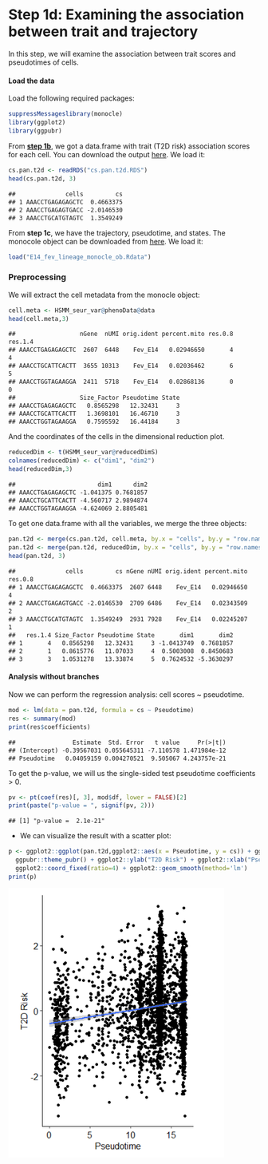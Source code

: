Step 1d: Examining the association between trait and trajectory
================

In this step, we will examine the association between trait scores and
pseudotimes of cells.

#### Load the data

Load the following required packages:

``` r
suppressMessageslibrary(monocle)
library(ggplot2)
library(ggpubr)
```

From
[**step 1b**](https://github.com/ElkonLab/scGWAS/blob/master/vignettes/1d.md),
we got a data.frame with trait (T2D risk) association scores for each
cell. You can download the output
[here](https://github.com/ElkonLab/scGWAS/blob/master/data/rds/cs.pan.t2d.RDS).
We load it:

``` r
cs.pan.t2d <- readRDS("cs.pan.t2d.RDS")
head(cs.pan.t2d, 3)
```

    ##              cells         cs
    ## 1 AAACCTGAGAGAGCTC  0.4663375
    ## 2 AAACCTGAGAGTGACC -2.0146530
    ## 3 AAACCTGCATGTAGTC  1.3549249

From **step 1c**, we have the trajectory, pseudotime, and states. The
monocole object can be downloaded from
[here](https://figshare.com/articles/dataset/Monocle_Objects_-_V2_Dataset/6783554?backTo=/collections/Lineage_dynamics_of_murine_pancreatic_development_at_single-cell_resolution/4158458).
We load it:

``` r
load("E14_fev_lineage_monocle_ob.Rdata")
```

### Preprocessing

We will extract the cell metadata from the monocle object:

``` r
cell.meta <- HSMM_seur_var@phenoData@data
head(cell.meta,3)
```

    ##                  nGene  nUMI orig.ident percent.mito res.0.8 res.1.4
    ## AAACCTGAGAGAGCTC  2607  6448    Fev_E14   0.02946650       4       4
    ## AAACCTGCATTCACTT  3655 10313    Fev_E14   0.02036462       6       5
    ## AAACCTGGTAGAAGGA  2411  5718    Fev_E14   0.02868136       0       0
    ##                  Size_Factor Pseudotime State
    ## AAACCTGAGAGAGCTC   0.8565298   12.32431     3
    ## AAACCTGCATTCACTT   1.3698101   16.46710     3
    ## AAACCTGGTAGAAGGA   0.7595592   16.44184     3

And the coordinates of the cells in the dimensional reduction plot.

``` r
reducedDim <- t(HSMM_seur_var@reducedDimS)
colnames(reducedDim) <- c("dim1", "dim2")
head(reducedDim,3)
```

    ##                       dim1      dim2
    ## AAACCTGAGAGAGCTC -1.041375 0.7681857
    ## AAACCTGCATTCACTT -4.560717 2.9894874
    ## AAACCTGGTAGAAGGA -4.624069 2.8805481

To get one data.frame with all the variables, we merge the three
objects:

``` r
pan.t2d <- merge(cs.pan.t2d, cell.meta, by.x = "cells", by.y = "row.names")
pan.t2d <- merge(pan.t2d, reducedDim, by.x = "cells", by.y = "row.names")
head(pan.t2d, 3)
```

    ##              cells         cs nGene nUMI orig.ident percent.mito res.0.8
    ## 1 AAACCTGAGAGAGCTC  0.4663375  2607 6448    Fev_E14   0.02946650       4
    ## 2 AAACCTGAGAGTGACC -2.0146530  2709 6486    Fev_E14   0.02343509       2
    ## 3 AAACCTGCATGTAGTC  1.3549249  2931 7928    Fev_E14   0.02245207       1
    ##   res.1.4 Size_Factor Pseudotime State       dim1       dim2
    ## 1       4   0.8565298   12.32431     3 -1.0413749  0.7681857
    ## 2       1   0.8615776   11.07033     4  0.5003008  0.8450683
    ## 3       3   1.0531278   13.33874     5  0.7624532 -5.3630297

#### Analysis without branches

Now we can perform the regression analysis: cell scores \~ pseudotime.

``` r
mod <- lm(data = pan.t2d, formula = cs ~ Pseudotime)
res <- summary(mod)
print(res$coefficients)
```

    ##                Estimate  Std. Error   t value     Pr(>|t|)
    ## (Intercept) -0.39567031 0.055645311 -7.110578 1.471984e-12
    ## Pseudotime   0.04059159 0.004270521  9.505067 4.243757e-21

To get the p-value, we will us the single-sided test pseudotime
coefficients \> 0.

``` r
pv <- pt(coef(res)[, 3], mod$df, lower = FALSE)[2]
print(paste("p-value = ", signif(pv, 2)))
```

    ## [1] "p-value =  2.1e-21"

  - We can visualize the result with a scatter plot:

<!-- end list -->

``` r
p <- ggplot2::ggplot(pan.t2d,ggplot2::aes(x = Pseudotime, y = cs)) + ggplot2::geom_point() + 
  ggpubr::theme_pubr() + ggplot2::ylab("T2D Risk") + ggplot2::xlab("Pseudotime") + 
  ggplot2::coord_fixed(ratio=4) + ggplot2::geom_smooth(method='lm')
print(p)
```

![](https://github.com/ElkonLab/scGWAS/blob/master/data/pic/scatterplot.PNG)
